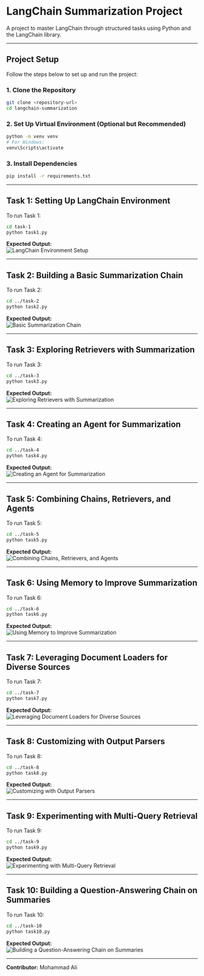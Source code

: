 # LangChain Summarization Project

A project to master LangChain through structured tasks using Python and the LangChain library.

---

## Project Setup

Follow the steps below to set up and run the project:

### 1. Clone the Repository

```bash
git clone <repository-url>
cd langchain-summarization
```

### 2. Set Up Virtual Environment (Optional but Recommended)

```bash
python -m venv venv
# For Windows:
venv\Scripts\activate
```

### 3. Install Dependencies

```bash
pip install -r requirements.txt
```

---

## Task 1: Setting Up LangChain Environment

To run Task 1:

```bash
cd task-1
python task1.py
```

**Expected Output:**  
![LangChain Environment Setup](task-1/output1.png)

---

## Task 2: Building a Basic Summarization Chain

To run Task 2:

```bash
cd ../task-2
python task2.py
```

**Expected Output:**  
![Basic Summarization Chain](task-2/output2.png)

---

## Task 3: Exploring Retrievers with Summarization

To run Task 3:

```bash
cd ../task-3
python task3.py
```

**Expected Output:**  
![Exploring Retrievers with Summarization](task-3/output3.png)

---

## Task 4: Creating an Agent for Summarization

To run Task 4:

```bash
cd ../task-4
python task4.py
```

**Expected Output:**  
![Creating an Agent for Summarization](task-4/output4.png)

---

## Task 5: Combining Chains, Retrievers, and Agents

To run Task 5:

```bash
cd ../task-5
python task5.py
```

**Expected Output:**  
![Combining Chains, Retrievers, and Agents](task-5/output5.png)

---

## Task 6: Using Memory to Improve Summarization

To run Task 6:

```bash
cd ../task-6
python task6.py
```

**Expected Output:**  
![Using Memory to Improve Summarization](task-6/output6.png)

---

## Task 7: Leveraging Document Loaders for Diverse Sources

To run Task 7:

```bash
cd ../task-7
python task7.py
```

**Expected Output:**  
![Leveraging Document Loaders for Diverse Sources](task-7/output7.png)

---

## Task 8: Customizing with Output Parsers

To run Task 8:

```bash
cd ../task-8
python task8.py
```

**Expected Output:**  
![Customizing with Output Parsers](task-8/output8.png)

---

## Task 9: Experimenting with Multi-Query Retrieval

To run Task 9:

```bash
cd ../task-9
python task9.py
```

**Expected Output:**  
![Experimenting with Multi-Query Retrieval](task-9/output9.png)

---

## Task 10: Building a Question-Answering Chain on Summaries

To run Task 10:

```bash
cd ../task-10
python task10.py
```

**Expected Output:**  
![Building a Question-Answering Chain on Summaries](task-10/output10.png)

---

**Contributor:** Mohammad Ali
